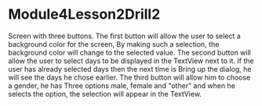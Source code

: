 # Module4Lesson2Drill2

Screen with three buttons. The first button will allow the user to select a background color for the screen,
By making such a selection, the background color will change to the selected value. The second button will allow the user to select days to be displayed in the TextView next to it. If the user has already selected days then the next time is
Bring up the dialog, he will see the days he chose earlier. The third button will allow him to choose a gender, he has
Three options male, female and "other" and when he selects the option, the selection will appear in the TextView.
